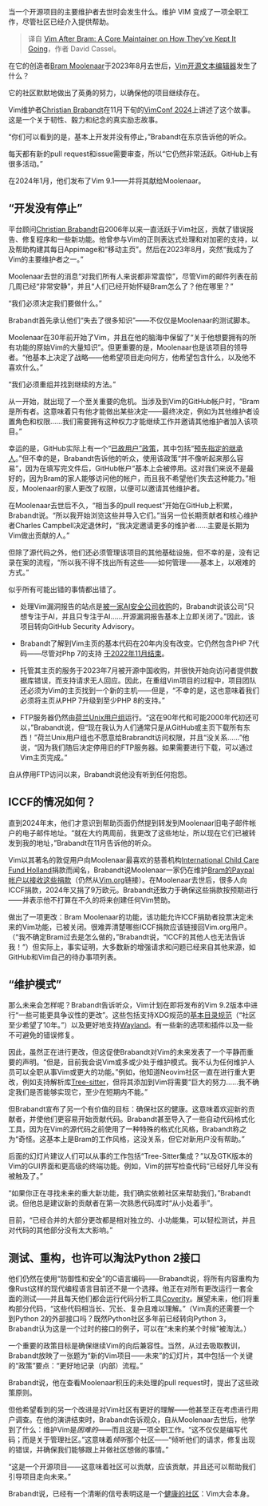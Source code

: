 
<!--
title: 程序员之死：Vim核心成员去世后，开源社区如何传承
cover: https://cdn.thenewstack.io/media/2025/02/fa86b348-albuquerque-sunset-october-2022-photo-by-david-cassel-1.png
-->

当一个开源项目的主要维护者去世时会发生什么。维护 VIM 变成了一项全职工作，尽管社区已经介入提供帮助。

> 译自 [Vim After Bram: A Core Maintainer on How They’ve Kept It Going](https://thenewstack.io/vim-after-bram-a-core-maintainer-on-how-theyve-kept-it-going/)，作者 David Cassel。

在它的创造者[Bram Moolenaar](https://thenewstack.io/bram-moolenaar-author-of-the-open-source-vim-code-editor-has-died/)于2023年8月去世后，[Vim开源文本编辑器](https://thenewstack.io/a-look-at-vim-a-text-editor-for-the-ages/)发生了什么？

它的社区默默地做出了英勇的努力，以确保他的项目继续存在。

Vim维护者[Christian Brabandt](https://github.com/chrisbra)在11月下旬的[VimConf 2024](https://vimconf.org/2024/)上讲述了这个故事。这是一个关于韧性、毅力和纪念的真实励志故事。

“你们可以看到的是，基本上开发并没有停止，”Brabandt在东京告诉他的听众。

每天都有新的pull request和issue需要审查，所以“它仍然非常活跃。GitHub上有很多活动。”

在2024年1月，他们发布了Vim 9.1——并将其献给Moolenaar。

## “开发没有停止”

平台顾问[Christian Brabandt](https://github.com/chrisbra)自2006年以来一直活跃于Vim社区，贡献了错误报告、修复程序和一些新功能。他曾参与Vim的正则表达式处理和对加密的支持，以及帮助构建其每日Appimage和“移动主页”。然后在2023年8月，突然“我成为了Vim的主要维护者之一。”

Moolenaar去世的消息“对我们所有人来说都非常震惊”，尽管Vim的邮件列表在前几周已经“非常安静”，并且“人们已经开始怀疑Bram怎么了？他在哪里？”

“我们必须决定我们要做什么。”

Brabandt首先承认他们“失去了很多知识”——不仅仅是Moolenaar的测试脚本。

Moolenaar在30年前开始了Vim，并且在他的脑海中保留了“关于他想要拥有的所有功能的原始Vim的大量知识”。但更重要的是，Moolenaar也是该项目的领导者。“他基本上决定了战略——他希望项目走向何方，他希望包含什么，以及他不喜欢什么。”

“我们必须重组并找到继续的方法。”

从一开始，就出现了一个至关重要的危机。当涉及到Vim的GitHub帐户时，“Bram是所有者。这意味着只有他才能做出某些决定——最终决定，例如为其他维护者设置角色和权限……我们需要拥有这种权力才能继续工作并邀请其他维护者加入该项目。”

幸运的是，GitHub实际上有一个“[已故用户”政策](https://docs.github.com/en/site-policy/other-site-policies/github-deceased-user-policy)，其中包括“[预先指定的继承人](https://docs.github.com/en/account-and-profile/setting-up-and-managing-your-personal-account-on-github/managing-access-to-your-personal-repositories/maintaining-ownership-continuity-of-your-personal-accounts-repositories)。”但不幸的是，Brabandt告诉他的听众，使用该政策“并不像听起来那么容易”，因为在填写完文件后，GitHub帐户“基本上会被停用。这对我们来说不是最好的，因为Bram的家人能够访问他的帐户，而且我不希望他们失去这种能力。”相反，Moolenaar的家人更改了权限，以便可以邀请其他维护者。

在Moolenaar去世后不久，“相当多的pull request”开始在GitHub上积累，Brabandt说。“所以我开始浏览这些并导入它们。”当另一位长期贡献者和核心维护者Charles Campbell决定退休时，“我决定邀请更多的维护者……主要是长期为Vim做出贡献的人。”

但除了源代码之外，他们还必须管理该项目的其他基础设施，但不幸的是，没有记录在案的流程，“所以我不得不找出所有这些——如何管理——基本上，以艰难的方式。”

似乎所有可能出错的事情都出错了。

- 处理Vim漏洞报告的站点是[被一家AI安全公司收购](https://www.businesswire.com/news/home/20230808746694/en/Protect-AI-Acquires-huntr-Launches-World%E2%80%99s-First-Artificial-Intelligence-and-Machine-Learning-Bug-Bounty-Platform)的，Brabandt说该公司“只想专注于AI，并且只专注于AI……开源漏洞报告基本上立即关闭了。”因此，该项目转向GitHub Security Advisory。
- Brabandt了解到Vim主页的基本代码在20年内没有改变。它仍然包含PHP 7代码——尽管对Php 7的支持
[于2022年11月结束](https://www.php.net/releases/index.php)。

- 托管其主页的服务于2023年7月被开源中国收购，并很快开始向访问者提供数据库错误，而支持请求无人回应。因此，在重组Vim项目的过程中，项目团队还必须为Vim的主页找到一个新的主机——但是，“不幸的是，这也意味着我们必须将主页从PHP 7升级到至少PHP 8的支持。”
- FTP服务器仍然由[荷兰Unix用户组](https://en.wikipedia.org/wiki/NLUUG)运行。“这在90年代和可能2000年代初还可以，”Brabandt说，但“现在我认为人们通常只是从GitHub或主页下载所有东西！”荷兰Unix用户组也不愿意给Brabrandt访问权限，并且“没关系……”他说，“因为我们随后决定停用旧的FTP服务器。如果需要进行下载，可以通过Vim主页完成。”

自从停用FTP访问以来，Brabandt说他没有听到任何抱怨。

## ICCF的情况如何？

直到2024年末，他们才意识到帮助页面仍然提到转发到Moolenaar旧电子邮件帐户的电子邮件地址。“就在大约两周前，我更改了这些地址，所以现在它们已被转发到我的地址，”Brabandt在11月告诉他的听众。

Vim以其著名的敦促用户向Moolenaar最喜欢的慈善机构[International Child Care Fund Holland](https://iccf-holland.org/)捐款而闻名，Brabandt说Moolenaar一家仍在维护[Bram的Paypal帐户以接收这些捐款](https://www.paypal.com/donate?token=GuL3qWPYJL3FgOkjPAvH6zDTpScmwWX1L-e_6b58Oj-7yKhpaM9KeyMMGzfgTsICdLw2HDRrLssfR9sS)（仍然从[Vim.org](https://www.vim.org/)链接）。在Moolenaar去世后，很多人向ICCF捐款，2024年又捐了9万欧元。Brabandt还致力于确保这些捐款按预期进行——并表示他不打算在不久的将来创建任何Vim赞助。

做出了一项更改：Bram Moolenaar的功能，该功能允许ICCF捐助者投票决定未来的Vim功能，已被关闭。很难弄清楚哪些ICCF捐款应该链接回Vim.org用户。（“我不确定Bram过去是怎么做的，”Brabandt说，“ICCF的其他人也无法告诉我！”）但实际上，事实证明，大多数新的增强请求和问题已经来自其他来源，如GitHub和Vim自己的待办事项列表。

## “维护模式”

那么未来会怎样呢？Brabandt告诉听众，Vim计划在即将发布的Vim 9.2版本中进行“一些可能更具争议性的更改”。这些包括支持XDG规范的[基本目录规范](https://www.freedesktop.org/wiki/Specifications/basedir-spec/)（“社区至少希望了10年。”）以及更好地支持[Wayland](https://en.wikipedia.org/wiki/Wayland_(protocol))。有一些新的选项和插件以及一些不可避免的错误修复。

因此，虽然正在进行更改，但这促使Brabandt对Vim的未来发表了一个平静而重要的声明。“但是，目前我会说Vim或多或少处于维护模式。我不认为任何维护人员可以全职从事Vim或更大的功能。”例如，他知道Neovim社区一直在进行重大更改，例如支持解析库[Tree-sitter](https://tree-sitter.github.io/tree-sitter/)，但将其添加到Vim将需要“巨大的努力……我不确定我们是否能够实现它，至少在短期内不能。”

但Brabandt宣布了另一个有价值的目标：确保社区的健康。这意味着欢迎新的贡献者，并使他们更容易开始贡献代码。Brabandt甚至导入了一些自动代码格式化工具，因为在Vim的源代码之前使用了一种特殊的格式化风格，Brabandt称之为“奇怪。这基本上是Bram的工作风格，这没关系，但它对新用户没有帮助。”

后面的幻灯片建议人们可以从事的工作包括“Tree-Sitter集成？”以及GTK版本的Vim的GUI界面和更高级的终端功能。例如，Vim的拼写检查代码“已经好几年没有被触及了。”

“如果你正在寻找未来的重大新功能，我们确实依赖社区来帮助我们，”Brabandt说。但他总是建议新的贡献者在第一次熟悉代码库时“从小处着手”。

目前，“已经合并的大部分更改都是相对独立的、小功能集，可以轻松测试，并且对代码的其他部分没有太大影响。”

## 测试、重构，也许可以淘汰Python 2接口
他们仍然在使用“防御性和安全”的C语言编码——Brabandt说，将所有内容重构为像Rust这样的现代编程语言目前还不是一个选择。他正在对所有更改运行一套全面的测试——并且每天他们都会运行代码分析工具[Coverity](https://en.wikipedia.org/wiki/Coverity)。展望未来，他们将重构部分代码，“这些代码相当长、冗长、复杂且难以理解。”（Vim真的还需要一个到Python 2的外部接口吗？既然Python社区多年前已经转向Python 3，Brabandt认为这是一个过时的接口的例子，可以在“未来的某个时候”被淘汰。）

一个重要的政策目标是确保继续Vim的向后兼容性。当然，从过去吸取教训，Brabandt放映了一张题为“新的Vim项目——未来”的幻灯片，其中包括一个关键的“政策”要点：“更好地记录（内部）流程。”

Brabandt说，他在查看Moolenaar积压的未处理的pull request时，提出了这些政策原则。

但他希望看到的另一个改进是对Vim社区有更好的理解——他甚至正在考虑进行用户调查。在他的演讲结束时，Brabandt告诉观众，自从Moolenaar去世后，他学到了什么：维护Vim是*困难的*——而且这是一项全职工作。“这不仅仅是编写代码；而是关于管理社区。”这意味着*倾听*那个社区——“倾听他们的请求，修复出现的错误，并确保我们能够跟上并做社区想做的事情。”

“这是一个开源项目——这意味着社区可以贡献，应该贡献，并且还可以帮助我们引导项目走向未来。”

Brabandt说，已经有一个清晰的信号表明这是一个[健康的社区](https://thenewstack.io/open-source/)：Vim大会本身。
